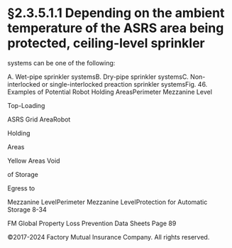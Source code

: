 # §2.3.5.1.1 Depending on the ambient temperature of the ASRS area being protected, ceiling-level sprinkler



systems can be one of the following:

A. Wet-pipe sprinkler systemsB. Dry-pipe sprinkler systemsC. Non-interlocked or single-interlocked preaction sprinkler systemsFig. 46. Examples of Potential Robot Holding AreasPerimeter Mezzanine Level

Top-Loading

ASRS Grid AreaRobot

Holding

Areas

Yellow Areas Void

of Storage

Egress to

Mezzanine LevelPerimeter Mezzanine LevelProtection for Automatic Storage 8-34

FM Global Property Loss Prevention Data Sheets Page 89

©2017-2024 Factory Mutual Insurance Company. All rights reserved.